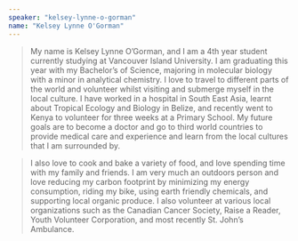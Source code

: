 ```yaml
---
speaker: "kelsey-lynne-o-gorman"
name: "Kelsey Lynne O'Gorman"
---
```


> My name is Kelsey Lynne O’Gorman, and I am a 4th year student currently
studying at Vancouver Island University. I am graduating this year with my
Bachelor’s of Science, majoring in molecular biology with a minor in
analytical chemistry. I love to travel to different parts of the world and
volunteer whilst visiting and submerge myself in the local culture. I have
worked in a hospital in South East Asia, learnt about Tropical Ecology and
Biology in Belize, and recently went to Kenya to volunteer for three weeks at
a Primary School. My future goals are to become a doctor and go to third world
countries to provide medical care and experience and learn from the local
cultures that I am surrounded by.

> I also love to cook and bake a variety of food, and love spending time with my
family and friends. I am very much an outdoors person and love reducing my
carbon footprint by minimizing my energy consumption, riding my bike, using
earth friendly chemicals, and supporting local organic produce. I also
volunteer at various local organizations such as the Canadian Cancer Society,
Raise a Reader, Youth Volunteer Corporation, and most recently St. John’s
Ambulance.
